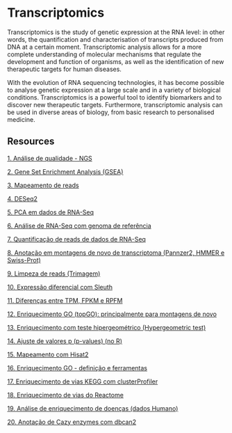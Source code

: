 # Transcriptomics

Transcriptomics is the study of genetic expression at the RNA level: in other words, the quantification and characterisation of transcripts produced from DNA at a certain moment. Transcriptomic analysis allows for a more complete understanding of molecular mechanisms that regulate the development and function of organisms, as well as the identification of new therapeutic targets for human diseases.

With the evolution of RNA sequencing technologies, it has become possible to analyse genetic expression at a large scale and in a variety of biological conditions. Transcriptomics is a powerful tool to identify biomarkers and to discover new therapeutic targets. Furthermore, transcriptomic analysis can be used in diverse areas of biology, from basic research to personalised medicine.

## Resources

[1. Análise de qualidade - NGS](https://github.com/lmigueel/Bioinformatica/wiki/An%C3%A1lise-de-qualidade---NGS)

[2. Gene Set Enrichment Analysis (GSEA)](https://github.com/lmigueel/Bioinformatica/wiki/Gene-Set-Enrichment-Analysis-(GSEA))

[3. Mapeamento de reads](https://github.com/lmigueel/Bioinformatica/wiki/Mapeamento-de-reads)

[4. DESeq2](https://github.com/lmigueel/Bioinformatica/wiki/DESeq2)

[5. PCA em dados de RNA-Seq](https://github.com/lmigueel/Bioinformatica/wiki/PCA--(Principal-Component-Analysis)-em-dados-de-RNA-Seq)

[6. Análise de RNA-Seq com genoma de referência](https://github.com/lmigueel/Bioinformatica/wiki/An%C3%A1lise-de-RNA-Seq-com-genoma-de-refer%C3%AAncia)

[7. Quantificação de reads de dados de RNA-Seq](https://github.com/lmigueel/Bioinformatica/wiki/Quantifica%C3%A7%C3%A3o-de-reads-de-dados-de-RNA-Seq)

[8. Anotação em montagens de novo de transcriptoma (Pannzer2, HMMER e Swiss-Prot)](https://github.com/lmigueel/Bioinformatica/wiki/Anota%C3%A7%C3%A3o-em-montagens-de-novo-de-transcriptoma-(Pannzer2,-HMMER--e-SwissProt))

[9. Limpeza de reads (Trimagem)](https://github.com/lmigueel/Bioinformatica/wiki/Limpeza-de-reads-(Trimagem))

[10. Expressão diferencial com Sleuth](https://github.com/lmigueel/Bioinformatica/wiki/Express%C3%A3o-diferencial-com-Sleuth)

[11. Diferenças entre TPM, FPKM e RPFM](https://github.com/lmigueel/Bioinformatica/wiki/Diferen%C3%A7as-entre-TPM,-FPKM-e-RPFM)

[12. Enriquecimento GO (topGO): principalmente para montagens de novo](https://github.com/lmigueel/Bioinformatica/wiki/Enriquecimento-GO-(topGO):-principalmente-para-montagens-de-novo)

[13. Enriquecimento com teste hipergeométrico (Hypergeometric test)](https://github.com/lmigueel/Bioinformatica/wiki/Enriquecimento-com-teste-hipergeom%C3%A9trico-(Hypergeometric-test))

[14. Ajuste de valores p (p-values) (no R)](https://github.com/lmigueel/Bioinformatica/wiki/Ajuste-de-valores--p-(pvalues)-(no-R))

[15. Mapeamento com Hisat2](https://github.com/lmigueel/Bioinformatica/wiki/Mapenando-reads---HISAT2)

[16. Enriquecimento GO - definição e ferramentas](https://github.com/lmigueel/Bioinformatica/wiki/Enriquecimento-GO---defini%C3%A7%C3%A3o-e-ferramentas)

[17. Enriquecimento de vias KEGG com clusterProfiler](https://github.com/lmigueel/Bioinformatica/wiki/Enriquecimento-de-vias-KEGG--com--clusterProfiler)

[18. Enriquecimento de vias do Reactome](https://github.com/lmigueel/Bioinformatica/wiki/Enriquecimento-de-vias-do-Reactome)

[19. Análise de enriquecimento de doenças (dados Humano)](https://github.com/lmigueel/Bioinformatica/wiki/An%C3%A1lise-de-enriquecimento-de-doen%C3%A7as-(Disease-enrichment-analysis))

[20. Anotação de Cazy enzymes com dbcan2](https://github.com/lmigueel/Bioinformatica/wiki/dbcan2:-Anota%C3%A7%C3%A3o-de-CAZy-enzimas--(Carbohydrate-Active-enZYmes-Database))
